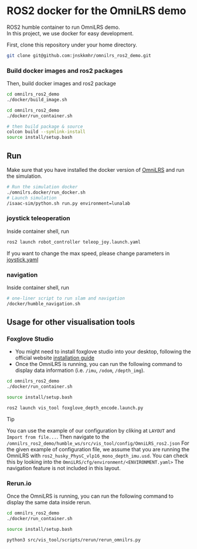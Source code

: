 # ROS2 docker for the OmniLRS demo

ROS2 humble container to run OmniLRS demo.\
In this project, we use docker for easy development.

First, clone this repository under your home directory. 
```bash
git clone git@github.com:jnskkmhr/omnilrs_ros2_demo.git
```

### Build docker images and ros2 packages
Then, build docker images and ros2 package

```bash
cd omnilrs_ros2_demo
./docker/build_image.sh
```

```bash
cd omnilrs_ros2_demo
./docker/run_container.sh

# then build package & source
colcon build --symlink-install
source install/setup.bash
```


## Run
Make sure that you have installed the docker version of [OmniLRS](https://github.com/TharitSinsunthorn/OmniLRS/tree/main) and run the simulation.
```bash
# Run the simulation docker
./omnilrs.docker/run_docker.sh
# Launch simulation
/isaac-sim/python.sh run.py environment=lunalab
```
### joystick teleoperation
Inside container shell, run
```bash
ros2 launch robot_controller teleop_joy.launch.yaml
```
If you want to change the max speed, please change parameters in [joystick.yaml](humble_ws/src/robot_controller/launch/teleop_joy.launch.yaml)

### navigation

Inside container shell, run
```bash
# one-liner script to run slam and navigation 
/docker/humble_navigation.sh
```

## Usage for other visualisation tools

### Foxglove Studio
* You might need to install foxglove studio into your desktop, following the official website [installation guide](https://docs.foxglove.dev/docs/foxglove-agent/installation)
* Once the OmniLRS is running, you can run the following command to display data information (i.e. `/imu`, `/odom`, `/depth_img`).

```bash
cd omnilrs_ros2_demo
./docker/run_container.sh

source install/setup.bash

ros2 launch vis_tool foxglove_depth_encode.launch.py
```
> [!TIP]
> You can use the example of our configuration by cliking at `LAYOUT` and `Import from file...`. Then navigate to the `/omnilrs_ros2_demo/humble_ws/src/vis_tool/config/OmniLRS_ros2.json`
> For the given example of configuration file, we assume that you are running the OmniLRS with `ros2_husky_PhysC_vlp16_mono_depth_imu.usd`. You can check this by looking into the `OmniLRS/cfg/environment/<ENVIRONMENT.yaml>`
> The navigation feature is not included in this layout.

### Rerun.io
Once the OmniLRS is running, you can run the following command to display the same data inside rerun.
```bash
cd omnilrs_ros2_demo
./docker/run_container.sh

source install/setup.bash

python3 src/vis_tool/scripts/rerun/rerun_omnilrs.py
```